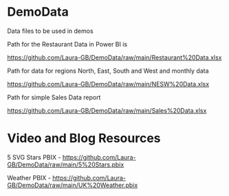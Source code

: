 # DemoData
Data files to be used in demos

Path for the Restaurant Data in Power BI is 

https://github.com/Laura-GB/DemoData/raw/main/Restaurant%20Data.xlsx

Path for data for regions North, East, South and West and monthly data

https://github.com/Laura-GB/DemoData/raw/main/NESW%20Data.xlsx

Path for simple Sales Data report

https://github.com/Laura-GB/DemoData/raw/main/Sales%20Data.xlsx

# Video and Blog Resources

5 SVG Stars PBIX - https://github.com/Laura-GB/DemoData/raw/main/5%20Stars.pbix

Weather PBIX - https://github.com/Laura-GB/DemoData/raw/main/UK%20Weather.pbix
